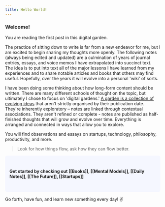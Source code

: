 ```yaml
---
title: Hello World!
---
```


### Welcome!

You are reading the first post in this digital garden.

The practice of sitting down to write is far from a new endeavor for me, but I am excited to begin sharing my thoughts more openly. The following notes (always being edited and updated) are a culmination of years of journal entries, essays, and voice memos I have extrapolated into succinct text. The idea is to put into text all of the major lessons I have learned from my experiences and to share notable articles and books that others may find useful. Hopefully, over the years it will evolve into a personal 'wiki' of sorts.

I have been doing some thinking about how long-form content should be written. There are many different schools of thought on the topic, but ultimately I chose to focus on 'digital gardens.' [A garden is a collection of evolving ideas](https://maggieappleton.com/garden-history) that aren't strictly organised by their publication date. They're inherently exploratory – notes are linked through contextual associations. They aren't refined or complete - notes are published as half-finished thoughts that will grow and evolve over time. Everything is arranged and connected in ways that allow you to explore.

You will find observations and essays on startups, technology, philosophy, productivity, and more. 

> Look for how things flow, ask how they can flow better.

 <p style="padding: 3em 1em; background: #f5f7ff; border-radius: 6px;">
  <span style="font-weight: bold">Get started by checking out [[Books]], [[Mental Models]], [[Daily Notes]], [[The Future]], [[Startups]]</span>
 </p>

Go forth, have fun, and learn new something every day! ✌️

